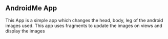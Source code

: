 ## AndroidMe App

This App is a simple app which changes the head, body, leg of the android images
used.
This app uses fragments to update the images on views and display the images